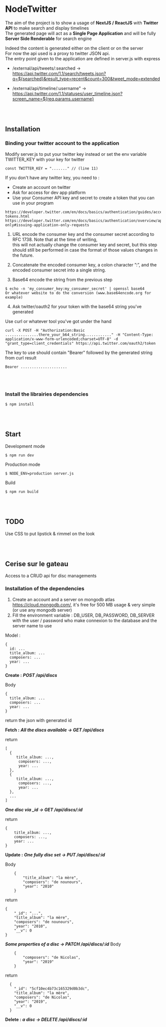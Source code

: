 # NodeTwitter

The aim of the project is to show a usage of **NextJS / ReactJS** with **Twitter API** to make search and display timelines  
The generated page will act as a **Single Page Application** and will be fully **Server Side Renderable** for search engine  

Indeed the content is generated either on the client or on the server  
For now the api used is a proxy to twitter JSON api.  
The entry point given to the application are defined in server.js with express  

  * /external/api/tweets/:searched ->  
    https://api.twitter.com/1.1/search/tweets.json?q=${searched}&result_type=recent&count=300&tweet_mode=extended  

  * /external/api/timeline/:username" ->  
    https://api.twitter.com/1.1/statuses/user_timeline.json?screen_name=${req.params.username}  

<br/><br/>

## Installation
### Binding your twitter account to the application

Modify server.js to put your twitter key instead or set the env variable TWITTER_KEY with your key for twitter

```
const TWITTER_KEY = "......." // (line 11)
```

If you don't have any twitter key, you need to :
  * Create an account on twitter
  * Ask for access for dev app platform
  * Use your Consumer API key and secret to create a token that you can use in your program
```
https://developer.twitter.com/en/docs/basics/authentication/guides/access-tokens.html
https://developer.twitter.com/en/docs/basics/authentication/overview/application-only#issuing-application-only-requests  
```

1. URL encode the consumer key and the consumer secret according to RFC 1738. Note that at the time of writing,   
   this will not actually change the consumer key and secret, but this step should still be performed in case the format of those values changes in the future.  

2. Concatenate the encoded consumer key, a colon character ”:”, and the encoded consumer secret into a single string.

3. Base64 encode the string from the previous step 
```
$ echo -n 'my_consumer_key:my_consumer_secret' | openssl base64 
Or whatever website to do the conversion (www.base64encode.org for example)
```
4. Ask twitter/oauth2 for your token with the base64 string you've generated

Use curl or whatever tool you've got under the hand

```
curl -X POST -H "Authorization:Basic ...............there_your_b64_string............" -H "Content-Type: application/x-www-form-urlencoded;charset=UTF-8" -d "grant_type=client_credentials" https://api.twitter.com/oauth2/token
```

The key to use should contain "Bearer" followed by the generated string from curl result
```
Bearer .....................
```
<br/><br/>

### Install the librairies dependencies
```
$ npm install
```
<br/><br/>
## Start
Development mode  
```
$ npm run dev
```

Production mode
```
$ NODE_ENV=production server.js
```

Build
```
$ npm run build
```
<br/><br/>
## TODO
Use CSS to put lipstick & rimmel on the look

<br/><br/>
## Cerise sur le gateau
Access to a CRUD api for disc managements

### Installation of the dependencies ###
1. Create an account and a server on mongodb atlas https://cloud.mongodb.com/, it's free for 500 MB usage & very simple (or use any mongodb server)
2. Fill the environment variable : DB_USER, DB_PASSWORD, DB_SERVER with the user / password who make connexion to the database and the server name to use

Model :
```
{
  id: ...
  title_album: ...
  composers: ...
  year: ...
}
```

**Create :**
***POST /api/discs***

Body
```
{
  title_album: ...
  composers: ...
  year: ...
}
```

return the json with generated id

**Fetch :**
***All the discs available -> GET /api/discs***

return
```
[
  {
     title_album: ...,
      composers: ...,
      year: ...
  },
  {
     title_album: ...,
      composers: ...,
      year: ...
  },
  ...
]
```

***One disc via _id -> GET /api/discs/:id***

return 
```
{
    title_album: ...,
    composers: ...,
    year: ...
}
```

**Update :**
***One fully disc set -> PUT /api/discs/:id***

Body
```
    {
        "title_album": "la mère",
        "composers": "de nounours",
        "year": "2010"
    }
```

return
```
{
    "_id": "...",
    "title_album": "la mère",
    "composers": "de nounours",
    "year": "2010",
    "__v": 0
}
```

***Some properties of a disc -> PATCH /api/discs/:id***
Body
```
    {
        "composers": "de Nicolas",
        "year": "2019"
    }
```

return 
```
  {
    "_id": "5cf10ec4b73c165329d0b3dc",
    "title_album": "la mère",
    "composers": "de Nicolas",
    "year": "2019",
    "__v": 0
  }
```

**Delete :**
***a disc -> DELETE /api/discs/:id***


